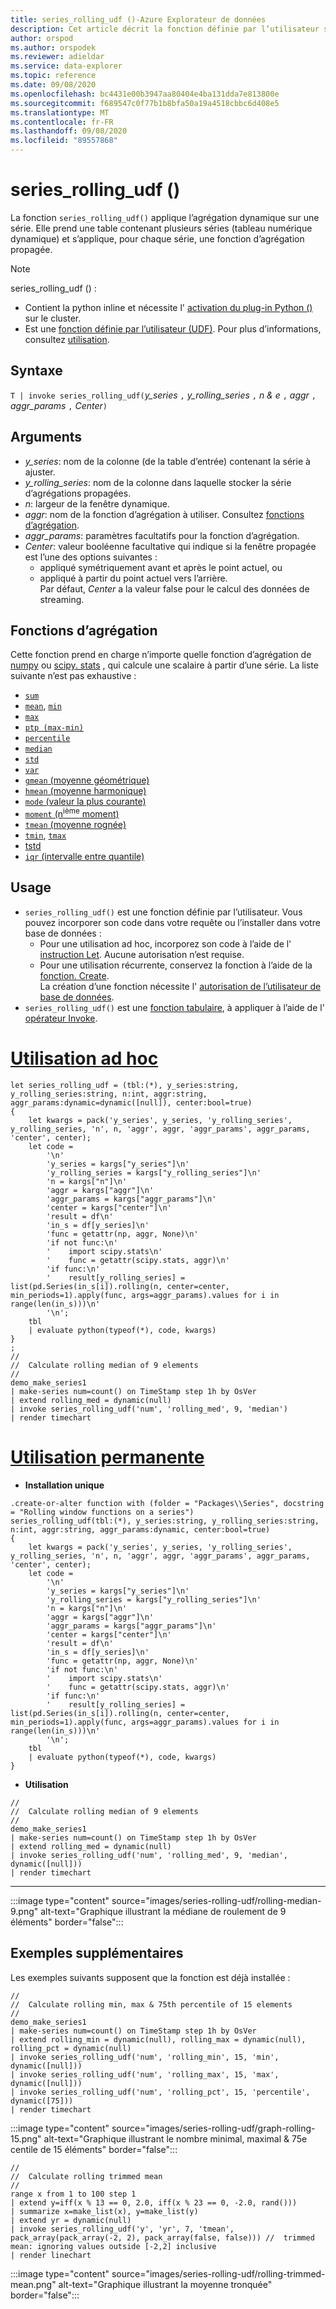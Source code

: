```yaml
---
title: series_rolling_udf ()-Azure Explorateur de données
description: Cet article décrit la fonction définie par l’utilisateur series_rolling_udf () dans Azure Explorateur de données.
author: orspod
ms.author: orspodek
ms.reviewer: adieldar
ms.service: data-explorer
ms.topic: reference
ms.date: 09/08/2020
ms.openlocfilehash: bc4431e00b3947aa80404e4ba131dda7e813800e
ms.sourcegitcommit: f689547c0f77b1b8bfa50a19a4518cbbc6d408e5
ms.translationtype: MT
ms.contentlocale: fr-FR
ms.lasthandoff: 09/08/2020
ms.locfileid: "89557868"
---
```

# <a name="series_rolling_udf"></a>series_rolling_udf ()


La fonction `series_rolling_udf()` applique l’agrégation dynamique sur une série. Elle prend une table contenant plusieurs séries (tableau numérique dynamique) et s’applique, pour chaque série, une fonction d’agrégation propagée.

> [!NOTE]
> series_rolling_udf () :
>* Contient la python inline et nécessite l' [activation du plug-in Python ()](../query/pythonplugin.md#enable-the-plugin) sur le cluster.
>* Est une [fonction définie par l’utilisateur (UDF)](../query/functions/user-defined-functions.md). Pour plus d’informations, consultez [utilisation](#usage).

## <a name="syntax"></a>Syntaxe

`T | invoke series_rolling_udf(`*y_series* `,` *y_rolling_series* `,` *n & e* `,` *aggr* `,` *aggr_params* `,` *Center*`)`

## <a name="arguments"></a>Arguments

* *y_series*: nom de la colonne (de la table d’entrée) contenant la série à ajuster.
* *y_rolling_series*: nom de la colonne dans laquelle stocker la série d’agrégations propagées.
* *n*: largeur de la fenêtre dynamique.
* *aggr*: nom de la fonction d’agrégation à utiliser. Consultez [fonctions d’agrégation](#aggregation-functions).
* *aggr_params*: paramètres facultatifs pour la fonction d’agrégation.
* *Center*: valeur booléenne facultative qui indique si la fenêtre propagée est l’une des options suivantes :
    * appliqué symétriquement avant et après le point actuel, ou 
    * appliqué à partir du point actuel vers l’arrière. <br>
    Par défaut, *Center* a la valeur false pour le calcul des données de streaming.

## <a name="aggregation-functions"></a>Fonctions d’agrégation

Cette fonction prend en charge n’importe quelle fonction d’agrégation de [numpy](https://numpy.org/) ou [scipy. stats](https://docs.scipy.org/doc/scipy/reference/stats.html#module-scipy.stats) , qui calcule une scalaire à partir d’une série. La liste suivante n’est pas exhaustive :

* [`sum`](https://numpy.org/doc/stable/reference/generated/numpy.sum.html#numpy.sum) 
* [`mean`](https://numpy.org/doc/stable/reference/generated/numpy.mean.html?highlight=mean#numpy.mean), [`min`](https://numpy.org/doc/stable/reference/generated/numpy.amin.html#numpy.amin)
* [`max`](https://numpy.org/doc/stable/reference/generated/numpy.amax.html)
* [`ptp (max-min)`](https://numpy.org/doc/stable/reference/generated/numpy.ptp.html)
* [`percentile`](https://numpy.org/doc/stable/reference/generated/numpy.percentile.html)
* [`median`](https://numpy.org/doc/stable/reference/generated/numpy.median.html)
* [`std`](https://numpy.org/doc/stable/reference/generated/numpy.std.html)
* [`var`](https://numpy.org/doc/stable/reference/generated/numpy.var.html)
* [`gmean` (moyenne géométrique)](https://docs.scipy.org/doc/scipy/reference/generated/scipy.stats.gmean.html)
* [`hmean` (moyenne harmonique)](https://docs.scipy.org/doc/scipy/reference/generated/scipy.stats.hmean.html)
* [`mode` (valeur la plus courante)](https://docs.scipy.org/doc/scipy/reference/generated/scipy.stats.mode.html)
* [`moment` (n<sup>ième</sup> moment)](https://docs.scipy.org/doc/scipy/reference/generated/scipy.stats.moment.html)
* [`tmean` (moyenne rognée)](https://docs.scipy.org/doc/scipy/reference/generated/scipy.stats.tmean.html)
* [`tmin`](https://docs.scipy.org/doc/scipy/reference/generated/scipy.stats.tmin.html), [`tmax`](https://docs.scipy.org/doc/scipy/reference/generated/scipy.stats.tmax.html)
* [tstd](https://docs.scipy.org/doc/scipy/reference/generated/scipy.stats.tstd.html)
* [`iqr` (intervalle entre quantile)](https://docs.scipy.org/doc/scipy/reference/generated/scipy.stats.iqr.html) 

## <a name="usage"></a>Usage

* `series_rolling_udf()` est une fonction définie par l’utilisateur. Vous pouvez incorporer son code dans votre requête ou l’installer dans votre base de données :
    * Pour une utilisation ad hoc, incorporez son code à l’aide de l' [instruction Let](../query/letstatement.md). Aucune autorisation n’est requise.
    * Pour une utilisation récurrente, conservez la fonction à l’aide de la [fonction. Create](../management/create-function.md). <br>
        La création d’une fonction nécessite l' [autorisation de l’utilisateur de base de données](../management/access-control/role-based-authorization.md).
* `series_rolling_udf()` est une [fonction tabulaire](../query/functions/user-defined-functions.md#tabular-function), à appliquer à l’aide de l' [opérateur Invoke](../query/invokeoperator.md).

# <a name="ad-hoc-usage"></a>[Utilisation ad hoc](#tab/adhoc)

<!-- csl: https://help.kusto.windows.net:443/Samples -->
```kusto
let series_rolling_udf = (tbl:(*), y_series:string, y_rolling_series:string, n:int, aggr:string, aggr_params:dynamic=dynamic([null]), center:bool=true)
{
    let kwargs = pack('y_series', y_series, 'y_rolling_series', y_rolling_series, 'n', n, 'aggr', aggr, 'aggr_params', aggr_params, 'center', center);
    let code =
        '\n'
        'y_series = kargs["y_series"]\n'
        'y_rolling_series = kargs["y_rolling_series"]\n'
        'n = kargs["n"]\n'
        'aggr = kargs["aggr"]\n'
        'aggr_params = kargs["aggr_params"]\n'
        'center = kargs["center"]\n'
        'result = df\n'
        'in_s = df[y_series]\n'
        'func = getattr(np, aggr, None)\n'
        'if not func:\n'
        '    import scipy.stats\n'
        '    func = getattr(scipy.stats, aggr)\n'
        'if func:\n'
        '    result[y_rolling_series] = list(pd.Series(in_s[i]).rolling(n, center=center, min_periods=1).apply(func, args=aggr_params).values for i in range(len(in_s)))\n'
        '\n';
    tbl
    | evaluate python(typeof(*), code, kwargs)
}
;
//
//  Calculate rolling median of 9 elements
//
demo_make_series1
| make-series num=count() on TimeStamp step 1h by OsVer
| extend rolling_med = dynamic(null)
| invoke series_rolling_udf('num', 'rolling_med', 9, 'median')
| render timechart
```

# <a name="persistent-usage"></a>[Utilisation permanente](#tab/persistent)

* **Installation unique**
<!-- csl: https://help.kusto.windows.net:443/Samples -->
```kusto
.create-or-alter function with (folder = "Packages\\Series", docstring = "Rolling window functions on a series")
series_rolling_udf(tbl:(*), y_series:string, y_rolling_series:string, n:int, aggr:string, aggr_params:dynamic, center:bool=true)
{
    let kwargs = pack('y_series', y_series, 'y_rolling_series', y_rolling_series, 'n', n, 'aggr', aggr, 'aggr_params', aggr_params, 'center', center);
    let code =
        '\n'
        'y_series = kargs["y_series"]\n'
        'y_rolling_series = kargs["y_rolling_series"]\n'
        'n = kargs["n"]\n'
        'aggr = kargs["aggr"]\n'
        'aggr_params = kargs["aggr_params"]\n'
        'center = kargs["center"]\n'
        'result = df\n'
        'in_s = df[y_series]\n'
        'func = getattr(np, aggr, None)\n'
        'if not func:\n'
        '    import scipy.stats\n'
        '    func = getattr(scipy.stats, aggr)\n'
        'if func:\n'
        '    result[y_rolling_series] = list(pd.Series(in_s[i]).rolling(n, center=center, min_periods=1).apply(func, args=aggr_params).values for i in range(len(in_s)))\n'
        '\n';
    tbl
    | evaluate python(typeof(*), code, kwargs)
}
```

* **Utilisation**
<!-- csl: https://help.kusto.windows.net:443/Samples -->
```kusto
//
//  Calculate rolling median of 9 elements
//
demo_make_series1
| make-series num=count() on TimeStamp step 1h by OsVer
| extend rolling_med = dynamic(null)
| invoke series_rolling_udf('num', 'rolling_med', 9, 'median', dynamic([null]))
| render timechart
```

---

:::image type="content" source="images/series-rolling-udf/rolling-median-9.png" alt-text="Graphique illustrant la médiane de roulement de 9 éléments" border="false":::

## <a name="additional-examples"></a>Exemples supplémentaires

Les exemples suivants supposent que la fonction est déjà installée :

<!-- csl: https://help.kusto.windows.net:443/Samples -->
```kusto
//
//  Calculate rolling min, max & 75th percentile of 15 elements
//
demo_make_series1
| make-series num=count() on TimeStamp step 1h by OsVer
| extend rolling_min = dynamic(null), rolling_max = dynamic(null), rolling_pct = dynamic(null)
| invoke series_rolling_udf('num', 'rolling_min', 15, 'min', dynamic([null]))
| invoke series_rolling_udf('num', 'rolling_max', 15, 'max', dynamic([null]))
| invoke series_rolling_udf('num', 'rolling_pct', 15, 'percentile', dynamic([75]))
| render timechart
```

:::image type="content" source="images/series-rolling-udf/graph-rolling-15.png" alt-text="Graphique illustrant le nombre minimal, maximal & 75e centile de 15 éléments" border="false":::

<!-- csl: https://help.kusto.windows.net:443/Samples -->
```kusto
//
//  Calculate rolling trimmed mean
//
range x from 1 to 100 step 1
| extend y=iff(x % 13 == 0, 2.0, iff(x % 23 == 0, -2.0, rand()))
| summarize x=make_list(x), y=make_list(y)
| extend yr = dynamic(null)
| invoke series_rolling_udf('y', 'yr', 7, 'tmean', pack_array(pack_array(-2, 2), pack_array(false, false))) //  trimmed mean: ignoring values outside [-2,2] inclusive
| render linechart
```

:::image type="content" source="images/series-rolling-udf/rolling-trimmed-mean.png" alt-text="Graphique illustrant la moyenne tronquée" border="false":::
